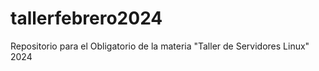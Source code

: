 # tallerfebrero2024
Repositorio para el Obligatorio de la materia "Taller de Servidores Linux" 2024
